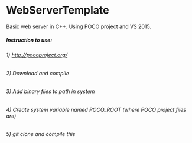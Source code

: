 # WebServerTemplate
Basic web server in C++. Using POCO project and VS 2015.

##### Instruction to use:
###### 1) http://pocoproject.org/
###### 2) Download and compile
###### 3) Add binary files to path in system
###### 4) Create system variable named POCO_ROOT (where POCO project files are)
###### 5) git clone and compile this
